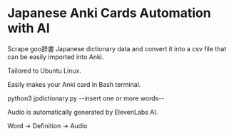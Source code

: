 # Japanese Anki Cards Automation with AI

Scrape goo辞書 Japanese dictionary data and convert it into a csv file that can be easily imported into Anki.

Tailored to Ubuntu Linux. 

Easily makes your Anki card in Bash terminal.

python3 jpdictionary.py --insert one or more words--

Audio is automatically generated by ElevenLabs AI.

Word -> Definition -> Audio
